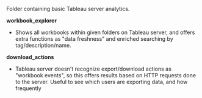 Folder containing basic Tableau server analytics.

**workbook_explorer** 
* Shows all workbooks within given folders on Tableau server, and offers extra functions as "data freshness" and enriched searching by tag/description/name.

**download_actions**
* Tableau server doesn't recognize export/download actions as "workbook events", so this offers results based on HTTP requests done to the server. Useful to see which users are exporting data, and how frequently
